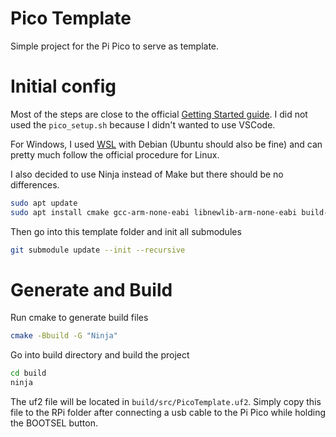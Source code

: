 # Pico Template

Simple project for the Pi Pico to serve as template.

# Initial config

Most of the steps are close to the official [Getting Started guide](https://datasheets.raspberrypi.org/pico/getting_started_with_pico.pdf). I did not used the `pico_setup.sh` because I didn't wanted to use VSCode.

For Windows, I used [WSL](https://learn.microsoft.com/en-us/windows/wsl/install) with Debian (Ubuntu should also be fine) and can pretty much follow the official procedure for Linux.

I also decided to use Ninja instead of Make but there should be no differences.

```bash
sudo apt update
sudo apt install cmake gcc-arm-none-eabi libnewlib-arm-none-eabi build-essential ninja-build
```

Then go into this template folder and init all submodules

```bash
git submodule update --init --recursive
```

# Generate and Build

Run cmake to generate build files

```bash
cmake -Bbuild -G "Ninja"
```

Go into build directory and build the project

```bash
cd build
ninja
```

The uf2 file will be located in `build/src/PicoTemplate.uf2`.
Simply copy this file to the RPi folder after connecting a usb cable to the Pi Pico while holding the BOOTSEL button.